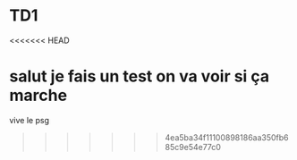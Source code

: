 # TD1
<<<<<<< HEAD

salut je fais un test on va voir si ça marche
=======
vive le psg 
>>>>>>> 4ea5ba34f11100898186aa350fb685c9e54e77c0

